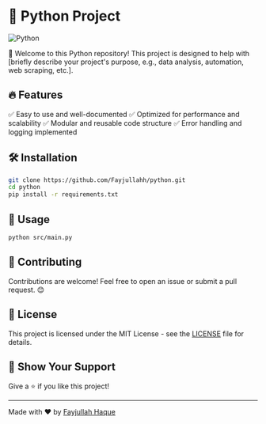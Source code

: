 # 📌 Python Project

![Python](https://img.shields.io/badge/Python-3.x-blue.svg)  

🚀 Welcome to this Python repository! This project is designed to help with [briefly describe your project's purpose, e.g., data analysis, automation, web scraping, etc.].

## 🔥 Features
✅ Easy to use and well-documented
✅ Optimized for performance and scalability
✅ Modular and reusable code structure
✅ Error handling and logging implemented


## 🛠️ Installation
```bash
git clone https://github.com/Fayjullahh/python.git
cd python
pip install -r requirements.txt
```

## 🚀 Usage
```bash
python src/main.py
```

## 🤝 Contributing
Contributions are welcome! Feel free to open an issue or submit a pull request. 😊

## 📜 License
This project is licensed under the MIT License - see the [LICENSE](LICENSE) file for details.

## 🌟 Show Your Support
Give a ⭐ if you like this project!

---
Made with ❤️ by [Fayjullah Haque](https://github.com/Fayjullahh)
